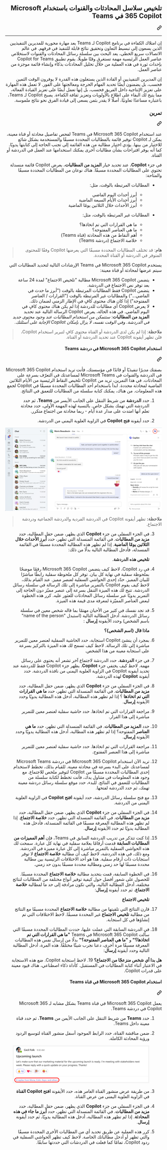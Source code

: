<article class="markdown-body entry-content container-lg" itemprop="text"><div class="markdown-heading" dir="rtl"><h1 tabindex="-1" class="heading-element" dir="rtl">تلخيص سلاسل المحادثات والقنوات باستخدام Microsoft 365 Copilot في Teams</h1><a id="user-content-تلخيص-سلاسل-المحادثات-والقنوات-باستخدام-microsoft-365-copilot-في-teams" class="anchor" aria-label="Permalink: تلخيص سلاسل المحادثات والقنوات باستخدام Microsoft 365 Copilot في Teams" href="#تلخيص-سلاسل-المحادثات-والقنوات-باستخدام-microsoft-365-copilot-في-teams"><svg class="octicon octicon-link" viewBox="0 0 16 16" version="1.1" width="16" height="16" aria-hidden="true"><path d="m7.775 3.275 1.25-1.25a3.5 3.5 0 1 1 4.95 4.95l-2.5 2.5a3.5 3.5 0 0 1-4.95 0 .751.751 0 0 1 .018-1.042.751.751 0 0 1 1.042-.018 1.998 1.998 0 0 0 2.83 0l2.5-2.5a2.002 2.002 0 0 0-2.83-2.83l-1.25 1.25a.751.751 0 0 1-1.042-.018.751.751 0 0 1-.018-1.042Zm-4.69 9.64a1.998 1.998 0 0 0 2.83 0l1.25-1.25a.751.751 0 0 1 1.042.018.751.751 0 0 1 .018 1.042l-1.25 1.25a3.5 3.5 0 1 1-4.95-4.95l2.5-2.5a3.5 3.5 0 0 1 4.95 0 .751.751 0 0 1-.018 1.042.751.751 0 0 1-1.042.018 1.998 1.998 0 0 0-2.83 0l-2.5 2.5a1.998 1.998 0 0 0 0 2.83Z"></path></svg></a></div>
<hr>
<p dir="rtl">إن امتلاك الكفاءة في برنامج Copilot لـ Teams يعد مهارة محورية للمديرين التنفيذيين الذين يسعون إلى تبسيط التعاون وتحقيق نتائج قابلة للتنفيذ في فرقهم. في عالم الاتصالات سريع الخطى، يعد البحث بين سلسلة رسائل المحادثات والقنوات لاستخلاص عناصر العمل الرئيسية مهمة تستغرق وقتًا طويلًا. يقوم تطبيق Copilot for Teams بإحداث ثورة في هذه العملية من خلال تحليل المحادثات بذكاء وإنشاء قائمة موجزة من عناصر العمل.</p>
<p dir="rtl">إن المديرين التنفيذيين أو القادة الذين يستغلون هذه القدرة لا يوفرون الوقت الثمين فحسب، بل يضمنون أيضًا تحديد المهام الحرجة ومعالجتها على الفور. لا تعمل هذه المهارة على تعزيز الإنتاجية داخل الفريق فحسب، بل إنها تعمل أيضًا على تعزيز القيادة الفعالة، مما يتيح لك البقاء على اطلاع بالأولويات وتعزيز ثقافة الكفاءة. يصبح Copilot لـ Teams، باعتباره مساعدًا تعاونيًا، أصلًا لا يقدر بثمن يسعى إلى قيادة الفرق نحو نتائج ملموسة.</p>
<div class="markdown-heading" dir="rtl"><h3 tabindex="-1" class="heading-element" dir="rtl">تمرين</h3><a id="user-content-تمرين" class="anchor" aria-label="Permalink: تمرين" href="#تمرين"><svg class="octicon octicon-link" viewBox="0 0 16 16" version="1.1" width="16" height="16" aria-hidden="true"><path d="m7.775 3.275 1.25-1.25a3.5 3.5 0 1 1 4.95 4.95l-2.5 2.5a3.5 3.5 0 0 1-4.95 0 .751.751 0 0 1 .018-1.042.751.751 0 0 1 1.042-.018 1.998 1.998 0 0 0 2.83 0l2.5-2.5a2.002 2.002 0 0 0-2.83-2.83l-1.25 1.25a.751.751 0 0 1-1.042-.018.751.751 0 0 1-.018-1.042Zm-4.69 9.64a1.998 1.998 0 0 0 2.83 0l1.25-1.25a.751.751 0 0 1 1.042.018.751.751 0 0 1 .018 1.042l-1.25 1.25a3.5 3.5 0 1 1-4.95-4.95l2.5-2.5a3.5 3.5 0 0 1 4.95 0 .751.751 0 0 1-.018 1.042.751.751 0 0 1-1.042.018 1.998 1.998 0 0 0-2.83 0l-2.5 2.5a1.998 1.998 0 0 0 0 2.83Z"></path></svg></a></div>
<p dir="rtl">عند استخدام Microsoft 365 Copilot في Teams لفحص تفاصيل محادثة أو قناة معينة، يمكن لـ Copilot توفير قائمة بالمطالبات المحددة مسبقًا والمستخدمة بشكل شائع للاختيار من بينها. يؤدي اختيار مطالبة من هذه القائمة إلى تجنب الحاجة إلى كتابتها يدويًا. كما أنه يوفر اقتراحات بشأن مطالبات أخرى يمكنك استخدامها عند العمل في الدردشة أو القناة.</p>
<p dir="rtl">في جزء <strong>Copilot</strong>، عند تحديد خيار <strong>المزيد من المطالبات</strong>، يعرض Copilot قائمة منسدلة تحتوي على المطالبات المحددة مسبقًا. هناك نوعان من المطالبات المحددة مسبقًا والمتاحة:</p>
<ul dir="rtl">
<li>
<p dir="rtl">المطالبات المرتبطة بالوقت، مثل:</p>
<ul dir="rtl">
<li>أبرز أحداث اليوم الماضي</li>
<li>أبرز أحداث الأيام السبعة الماضية</li>
<li>أبرز الأحداث خلال الثلاثين يومًا الماضية</li>
</ul>
</li>
<li>
<p dir="rtl">المطالبات غير المرتبطة بالوقت، مثل:</p>
<ul dir="rtl">
<li>ما هي القرارات التي تم اتخاذها؟</li>
<li>ما هي العناصر المفتوحة؟</li>
<li>أهم النقاط من هذه المحادثة (قناة Teams)</li>
<li>خلاصة الاجتماع (دردشة Teams)</li>
</ul>
</li>
</ul>
<blockquote>
<p dir="rtl"><strong>هام</strong>: قد تختلف المطالبات المحددة مسبقًا التي يعرضها Copilot وفقًا للمحتوى المتوفر في الدردشة أو القناة المحددة.</p>
</blockquote>
<p dir="rtl">يستخدم Microsoft 365 Copilot في Teams الإرشادات التالية لتحديد المطالبات التي سيتم عرضها لمحادثة أو قناة معينة:</p>
<ul dir="rtl">
<li>يتضمن Microsoft 365 Copilot مطالبة "تلخيص الاجتماع" لمدة 24 ساعة بعد توفر نص الاجتماع في الدردشة.</li>
<li>يتضمن Copilot فقط المطالبات المرتبطة بالوقت ("أبرز ما حدث في الماضي...") والمطالبات غير المرتبطة بالوقت ("القرارات / العناصر المفتوحة") إذا كان هناك محتوى كافٍ في الإطار الزمني لضمان ذلك.</li>
<li>لا يعرض Copilot أي مطالبات للدردشة إذا لم يكن هناك محتوى كافٍ في اليوم الماضي. في هذه الحالة، يعرض Copilot الرسالة التالية عند تحديد <strong>المزيد من المطالبات</strong>: <em>ستتمكن من استخدام المطالبات عند وجود محتوى جديد في الدردشة. وفي الوقت نفسه، لا يزال بإمكان Copilot الإجابة على أسئلتك.</em></li>
</ul>
<blockquote>
<p dir="rtl"><strong>ملاحظة</strong>: إذا لم يكن لدى الدردشة أو القناة محتوى كافٍ لتبرير استخدام Copilot، فلن تظهر أيقونة Copilot عند تحديد الدردشة أو القناة.</p>
</blockquote>
<div class="markdown-heading" dir="rtl"><h4 tabindex="-1" class="heading-element" dir="rtl">استخدام Microsoft 365 Copilot في دردشة Teams</h4><a id="user-content-استخدام-microsoft-365-copilot-في-دردشة-teams" class="anchor" aria-label="Permalink: استخدام Microsoft 365 Copilot في دردشة Teams" href="#استخدام-microsoft-365-copilot-في-دردشة-teams"><svg class="octicon octicon-link" viewBox="0 0 16 16" version="1.1" width="16" height="16" aria-hidden="true"><path d="m7.775 3.275 1.25-1.25a3.5 3.5 0 1 1 4.95 4.95l-2.5 2.5a3.5 3.5 0 0 1-4.95 0 .751.751 0 0 1 .018-1.042.751.751 0 0 1 1.042-.018 1.998 1.998 0 0 0 2.83 0l2.5-2.5a2.002 2.002 0 0 0-2.83-2.83l-1.25 1.25a.751.751 0 0 1-1.042-.018.751.751 0 0 1-.018-1.042Zm-4.69 9.64a1.998 1.998 0 0 0 2.83 0l1.25-1.25a.751.751 0 0 1 1.042.018.751.751 0 0 1 .018 1.042l-1.25 1.25a3.5 3.5 0 1 1-4.95-4.95l2.5-2.5a3.5 3.5 0 0 1 4.95 0 .751.751 0 0 1-.018 1.042.751.751 0 0 1-1.042.018 1.998 1.998 0 0 0-2.83 0l-2.5 2.5a1.998 1.998 0 0 0 0 2.83Z"></path></svg></a></div>
<p dir="rtl">بصفتك مديرًا تنفيذيًا أو قائدًا في مؤسستك، فأنت تريد استخدام Microsoft 365 Copilot في الدردشة والقنوات في Microsoft Teams لمساعدتك في التعرّف بسرعة على المحادثات. في هذا التمرين، تريد من Copilot تلخيص النقاط الرئيسية من الأيام الثلاثين الماضية لمحادثة محددة. ابدأ باستخدام أحد المطالبات المحددة مسبقًا في Copilot لجمع هذه المعلومات. من هناك، يمكنك كتابة سلسلة من المطالبات للتعمق في النتائج.</p>
<ol dir="rtl">
<li>
<p dir="rtl">حدد <strong>الدردشة</strong> من شريط التنقل على الجانب الأيسر من <strong>Teams</strong>، ثم حدد الدردشة التي تهمك بشكل خاص. بالنسبة لهذه المهمة الأولى، حدد محادثة تعلم أنها امتدت على مدار عدة أيام - ربما محادثة من اجتماع متكرر.</p>
</li>
<li>
<p dir="rtl">حدد أيقونة <strong>فتح Copilot</strong> في الزاوية العلوية اليمنى من الدردشة.</p>
</li>
</ol>
<p dir="rtl"><a target="_blank" rel="noopener noreferrer" href="https://github.com/MicrosoftLearning/MS-4004-Empower-workforce-copilot-use-cases.ar-sa/blob/OLPRODLOC/Instructions/Labs/media/copilot-teams-icon-da01ab29.png"><img src="https://github.com/MicrosoftLearning/MS-4004-Empower-workforce-copilot-use-cases.ar-sa/blob/OLPRODLOC/Instructions/Labs/media/copilot-teams-icon-da01ab29.png" alt="لقطة شاشة تعرض محادثة في Teams وأيقونة Copilot مميّزة." style="max-width: 100%;"></a></p>
<blockquote>
<p dir="rtl"><strong>ملاحظة:</strong> تظهر أيقونة Copilot في الدردشة الفردية والدردشة الجماعية ودردشة الاجتماع.</p>
</blockquote>
<ol start="3" dir="rtl">
<li>
<p dir="rtl">في الجزء السفلي من جزء <strong>Copilot</strong> الذي يظهر، ضمن حقل المطالبة، حدد <strong>مزيد من المطالبات</strong>. في القائمة المنسدلة التي تظهر، حدد <strong>أبرز الأحداث خلال الثلاثين يومًا الماضية</strong>. إذا لم تظهر هذه المطالبة المحددة مسبقًا في القائمة المنسدلة، فأدخل المطالبة التالية بدلًا من ذلك:</p>
<p dir="rtl"><strong>تلخيص هذه الدردشة</strong>.</p>
</li>
<li>
<p dir="rtl">في رد Copilot، لاحظ كيف يتضمن Microsoft 365 Copilot رقمًا موضحًا بملحوظة سفلية في نهاية كل بيان. توفر كل ملحوظة سفلية رابطًا مباشرًا للبيان المميز. حدّد إحدى الحواشي السفلية لعنصر مميز. عند القيام بذلك، لاحظ كيف يقوم Copilot بالتمرير مباشرة إلى تلك الرسالة في سلسلة رسائل الدردشة. تتيح لك هذه الميزة التنقل بسرعة إلى عنصر مميّز دون الحاجة إلى التمرير يدويًا عبر سلسلة رسائل المحادثات للعثور عليه. كرر هذه الخطوة لبعض العناصر المميّزة لمعرفة مدى قيمة هذه الميزة.</p>
</li>
<li>
<p dir="rtl">قد تجد نفسك في كثير من الأحيان مهتمًا بما قاله شخص معين في سلسلة رسائل الدردشة. أدخل المطالبة التالية (استبدل "name of the person" باسم الشخص) وحدد الأيقونة <strong>إرسال</strong> :</p>
<p dir="rtl"><strong>ماذا قال {اسم الشخص}؟</strong></p>
</li>
<li>
<p dir="rtl">بمجرد أن ينشئ Copilot استجابة، حدد الحاشية السفلية لعنصر معين للتمرير مباشرة إلى تلك الرسالة. لاحظ كيف تسمح لك هذه الميزة بالتركيز بسرعة على استجابة معينة من هذا الشخص.</p>
</li>
<li>
<p dir="rtl">في جزء <strong>الدردشة</strong>، حدد الدردشة لاجتماع آخر تشعر أنه يحتوي على رسائل مهمة. لاحظ كيف يختفي جزء <strong>Copilot</strong>. يظهر جزء Copilot فقط للدردشة عند تحديد أيقونة Copilot في الزاوية العلوية اليمنى من نافذة الدردشة. حدد أيقونة <strong>Copilot</strong> لهذه الدردشة.</p>
</li>
<li>
<p dir="rtl">في الجزء السفلي من جزء <strong>Copilot</strong> الذي يظهر، ضمن حقل المطالبة، حدد <strong>مزيد من المطالبات</strong>. في القائمة المنسدلة التي تظهر، حدد <strong>ما هي القرارات التي تم اتخاذها</strong> ؟ إذا لم تظهر هذه المطالبة، أدخل هذه المطالبة يدويًا وحدد الأيقونة <strong>إرسال</strong>.</p>
</li>
<li>
<p dir="rtl">مراجعة القرارات التي تم اتخاذها. حدد حاشية سفلية لعنصر معين للتمرير مباشرة إلى هذا القرار.</p>
</li>
<li>
<p dir="rtl">حدد <strong>المزيد من المطالبات</strong>. في القائمة المنسدلة التي تظهر، حدد <strong>ما هي العناصر</strong> المفتوحة؟ إذا لم تظهر هذه المطالبة، أدخل هذه المطالبة يدويًا وحدد الأيقونة <strong>إرسال</strong>.</p>
</li>
<li>
<p dir="rtl">مراجعة القرارات التي تم اتخاذها. حدد حاشية سفلية لعنصر معين للتمرير مباشرة إلى هذا العنصر المفتوح.</p>
</li>
<li>
<p dir="rtl">تريد الآن استخدام Microsoft 365 Copilot في دردشة Microsoft Teams لمساعدتك على البدء بسرعة في محادثة معينة. للقيام بذلك، تخطط لاستخدام إحدى المطالبات المحددة مسبقًا من Copilot لتوفير ملخص للاجتماع. مع وجود هذه المعلومات في متناول يدك، فأنت تخطط لكتابة سلسلة من المطالبات للتعمق في النتائج. للبدء، حدد موقع سلسلة رسائل دردشة معينة تهمك، ثم حدد الدردشة لفتحها.</p>
</li>
<li>
<p dir="rtl">مع فتح سلسلة رسائل الدردشة، حدد أيقونة <strong>افتح Copilot</strong> في الزاوية العلوية اليمنى من الدردشة.</p>
</li>
<li>
<p dir="rtl">في الجزء السفلي من جزء <strong>Copilot</strong> الذي يظهر، ضمن حقل المطالبة، حدد <strong>مزيد من المطالبات</strong>. في القائمة المنسدلة التي تظهر، حدد <strong>خلاصة الاجتماع</strong>. إذا لم تظهر هذه المطالبة المعرفة مسبقًا في القائمة المنسدلة، فأدخل هذه المطالبة يدويًا ثم حدد الأيقونة <strong>إرسال</strong>.</p>
</li>
<li>
<p dir="rtl">إذا كنت تتذكر من تدريب الدردشة السابق في Teams، فإن <strong>أهم المميزات من المطالبات السابقة</strong> قدمت أرقامًا بعلامة سفلية في نهاية كل عبارة. سمحت لك هذه الحواشي السفلية بالتمرير مباشرة إلى كل عبارة مميزة في الدردشة. ومع ذلك، في هذه الدردشة، لاحظ كيف أن مطالبة <strong>خلاصة الاجتماع</strong> لا توفر استجابات ذات أرقام سفلية. هذا هو أحد الاختلافات الرئيسية بين مطالبة محددة مسبقًا لها حد زمني ومطالبة محددة مسبقًا بدون حد زمني.</p>
</li>
<li>
<p dir="rtl">في الخطوة السابقة، قمت بتحديد مطالبة <strong>خلاصة الاجتماع</strong> المحددة مسبقًا. للحصول على شعور أفضل حول كيفية توفير أنواع مختلفة من المطالبات لنتائج مختلفة، أدخل المطالبة التالية، والتي تكون مرادفة إلى حد ما لمطالبة <strong>خلاصة الاجتماع</strong>، ثم حدد أيقونة <strong>إرسال</strong>:</p>
<p dir="rtl"><strong>تلخيص الاجتماع</strong></p>
</li>
<li>
<p dir="rtl">قارن النتائج التي تلقيتها من مطالبة <strong>خلاصة الاجتماع</strong> المحددة مسبقًا مع النتائج من مطالبة <strong>تلخيص الاجتماع</strong> غير المحددة مسبقًا. لاحظ الاختلافات التي تم إنشاؤها في كل استجابة.</p>
</li>
<li>
<p dir="rtl">في الدردشة السابقة التي عملت عليها، حددت المطالبات المحددة مسبقًا التي سألت Microsoft 365 Copilot في Teams <strong>"ما هي القرارات التي تم اتخاذها؟"</strong> و <strong>"ما هي العناصر المفتوحة؟"</strong> بدلًا من إرسال نفس هذه المطالبات المعرفة مسبقًا مرة أخرى، دعنا نجرب شيئًا مختلفًا. هذه المرة، أدخل المطالبة التالية وحدد أيقونة <strong>إرسال</strong>:</p>
</li>
</ol>
<p dir="rtl"><strong>هل بدا أي شخص منزعجًا من الاجتماع؟</strong>
19. لاحظ استجابة Copilot. ضع هذه الاستجابة في الاعتبار أثناء كتابة المطالبات في المستقبل. كأداة ذكاء اصطناعي، هناك قيود معينة على قدرات Copilot.</p>
<div class="markdown-heading" dir="rtl"><h4 tabindex="-1" class="heading-element" dir="rtl">استخدام Microsoft 365 Copilot في قناة Teams</h4><a id="user-content-استخدام-microsoft-365-copilot-في-قناة-teams" class="anchor" aria-label="Permalink: استخدام Microsoft 365 Copilot في قناة Teams" href="#استخدام-microsoft-365-copilot-في-قناة-teams"><svg class="octicon octicon-link" viewBox="0 0 16 16" version="1.1" width="16" height="16" aria-hidden="true"><path d="m7.775 3.275 1.25-1.25a3.5 3.5 0 1 1 4.95 4.95l-2.5 2.5a3.5 3.5 0 0 1-4.95 0 .751.751 0 0 1 .018-1.042.751.751 0 0 1 1.042-.018 1.998 1.998 0 0 0 2.83 0l2.5-2.5a2.002 2.002 0 0 0-2.83-2.83l-1.25 1.25a.751.751 0 0 1-1.042-.018.751.751 0 0 1-.018-1.042Zm-4.69 9.64a1.998 1.998 0 0 0 2.83 0l1.25-1.25a.751.751 0 0 1 1.042.018.751.751 0 0 1 .018 1.042l-1.25 1.25a3.5 3.5 0 1 1-4.95-4.95l2.5-2.5a3.5 3.5 0 0 1 4.95 0 .751.751 0 0 1-.018 1.042.751.751 0 0 1-1.042.018 1.998 1.998 0 0 0-2.83 0l-2.5 2.5a1.998 1.998 0 0 0 0 2.83Z"></path></svg></a></div>
<p dir="rtl">يعمل Microsoft 365 Copilot في قناة Teams بشكل مشابه لـ Microsoft 365 Copilot في دردشة Teams.</p>
<ol dir="rtl">
<li>
<p dir="rtl">حدد <strong>Teams</strong> من شريط التنقل على الجانب الأيمن من <strong>Teams</strong>، ثم حدد قناة معينة داخل Teams.</p>
</li>
<li>
<p dir="rtl">ضمن مناقشة القناة، حدد الرابط الموجود أسفل منشور القناة لتوسيع الردود ورؤية المحادثة الكاملة.</p>
<p dir="rtl"><a target="_blank" rel="noopener noreferrer" href="https://github.com/MicrosoftLearning/MS-4004-Empower-workforce-copilot-use-cases.ar-sa/blob/OLPRODLOC/Instructions/Labs/media/copilot-teams-replies-4974c937.png"><img src="https://github.com/MicrosoftLearning/MS-4004-Empower-workforce-copilot-use-cases.ar-sa/blob/OLPRODLOC/Instructions/Labs/media/copilot-teams-replies-4974c937.png" alt="لقطة شاشة تعرض منشور قناة غامرة في Teams مع تمييز أيقونة Copilot." style="max-width: 100%;"></a></p>
</li>
<li>
<p dir="rtl">من طريقة عرض منشور القناة الغامر هذه، حدد الأيقونة <strong>افتح Copilot القناة</strong> في الزاوية العلوية اليمنى من عرض القناة.</p>
<p dir="rtl"><a target="_blank" rel="noopener noreferrer" href="https://github.com/MicrosoftLearning/MS-4004-Empower-workforce-copilot-use-cases.ar-sa/blob/OLPRODLOC/Instructions/Labs/media/copilot-teams-icon-replies-c03368a6.png" alt="لقطة شاشة تعرض منشور قناة في Teams مع تمييز خيار الاستجابة." style="max-width: 100%;"></a></p>
</li>
<li>
<p dir="rtl">في الجزء السفلي من جزء <strong>Copilot</strong> الذي يظهر، ضمن حقل المطالبة، حدد <strong>مزيد من المطالبات</strong>. في القائمة المنسدلة التي تظهر، حدد <strong>أبرز ما جاء في هذه المحادثة</strong>. إذا لم تظهر هذه المطالبة، أدخل هذه المطالبة يدويًا، ثم حدد أيقونة <strong>إرسال</strong>.</p>
</li>
<li>
<p dir="rtl">كرر هذه العملية عن طريق تحديد أي من المطالبات الأخرى المحددة مسبقًا والتي تظهر أو أدخل مطالباتك الخاصة. لاحظ كيف تظهر الحواشي السفلية في ردود Copilot، تمامًا كما فعلت في الدردشات التي حددتها سابقًا.</p>
</li>
</ol>
</article>
